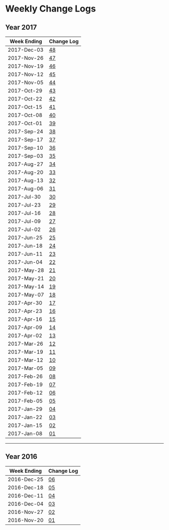 # Weekly Change Logs

## Year 2017

| **Week Ending** | **Change Log** |
|---|---|
|2017-Dec-03 | [48](2017_48) |
|2017-Nov-26 | [47](2017_47) |
|2017-Nov-19 | [46](2017_46) |
|2017-Nov-12 | [45](2017_45) |
|2017-Nov-05 | [44](2017_44) |
|2017-Oct-29 | [43](2017_43) |
|2017-Oct-22 | [42](2017_42) |
|2017-Oct-15 | [41](2017_41) |
|2017-Oct-08 | [40](2017_40) |
|2017-Oct-01 | [39](2017_39) |
|2017-Sep-24 | [38](2017_38) |
|2017-Sep-17 | [37](2017_37) |
|2017-Sep-10 | [36](2017_36) |
|2017-Sep-03 | [35](2017_35) |
|2017-Aug-27 | [34](2017_34) |
|2017-Aug-20 | [33](2017_33) |
|2017-Aug-13 | [32](2017_32) |
|2017-Aug-06 | [31](2017_31) |
|2017-Jul-30 | [30](2017_30) |
|2017-Jul-23 | [29](2017_29) |
|2017-Jul-16 | [28](2017_28) |
|2017-Jul-09 | [27](2017_27) |
|2017-Jul-02 | [26](2017_26) |
|2017-Jun-25 | [25](2017_25) |
|2017-Jun-18 | [24](2017_24) |
|2017-Jun-11 | [23](2017_23) |
|2017-Jun-04 | [22](2017_22) |
|2017-May-28 | [21](2017_21) |
|2017-May-21 | [20](2017_20) |
|2017-May-14 | [19](2017_19) |
|2017-May-07 | [18](2017_18) |
|2017-Apr-30 | [17](2017_17) |
|2017-Apr-23 | [16](2017_16) |
|2017-Apr-16 | [15](2017_15) |
|2017-Apr-09 | [14](2017_14) |
|2017-Apr-02 | [13](2017_13) |
|2017-Mar-26 | [12](2017_12) |
|2017-Mar-19 | [11](2017_11) |
|2017-Mar-12 | [10](2017_10) |
|2017-Mar-05 | [09](2017_09) |
|2017-Feb-26 | [08](2017_08) |
|2017-Feb-19 | [07](2017_07) |
|2017-Feb-12 | [06](2017_06) |
|2017-Feb-05 | [05](2017_05) |
|2017-Jan-29 | [04](2017_04) |
|2017-Jan-22 | [03](2017_03) |
|2017-Jan-15 | [02](2017_02) |
|2017-Jan-08 | [01](2017_01) |

---

## Year 2016

| **Week Ending** | **Change Log** |
|---|---|
|2016-Dec-25 | [06](2016_06) |
|2016-Dec-18 | [05](2016_05) |
|2016-Dec-11 | [04](2016_04) |
|2016-Dec-04 | [03](2016_03) |      
|2016-Nov-27 | [02](2016_02) |
|2016-Nov-20 | [01](2016_01) |

